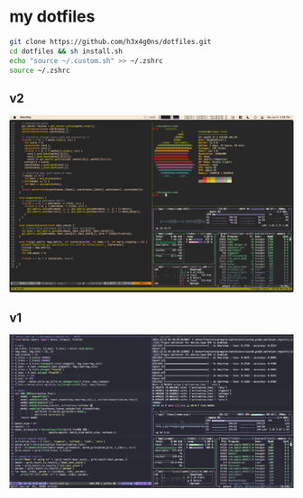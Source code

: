 # my dotfiles

```sh
git clone https://github.com/h3x4g0ns/dotfiles.git
cd dotfiles && sh install.sh
echo "source ~/.custom.sh" >> ~/.zshrc
source ~/.zshrc
```

## v2

![img](imgs/v2.png)

## v1

![img](imgs/v1.png)
